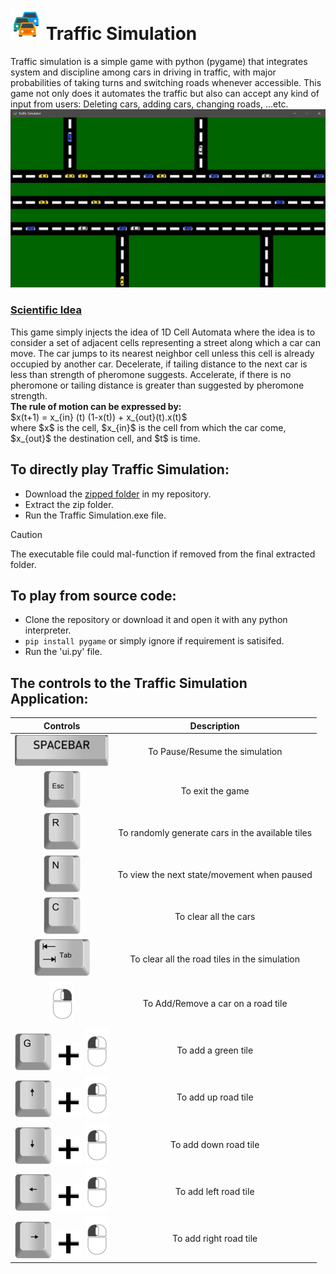# <img src="assets/icon.png" width=50 height=50> Traffic Simulation </img>
Traffic simulation is a simple game with python (pygame) that integrates system and discipline among cars in driving in traffic, with major probabilities of taking turns and switching roads whenever accessible.
This game not only does it automates the traffic but also can accept any kind of input from users: Deleting cars, adding cars, changing roads, ...etc.\
![Window App](assets/trial.png)
<summary><h3><ins>Scientific Idea</ins></h3></summary>
This game simply injects the idea of 1D Cell Automata where the idea is to consider a set of adjacent cells representing a street along which a car can move. The car jumps to its nearest neighbor cell unless this cell is already occupied by another car. Decelerate, if tailing distance to the next car is less than strength of pheromone suggests. Accelerate, if there is no pheromone or tailing distance is greater than suggested by pheromone strength.<br>
<b>The rule of motion can be expressed by:</b><br>
$x(t+1)  =  x_{in} (t) (1-x(t)) + x_{out}(t).x(t)$ <br>
where $x$ is the cell, $x_{in}$ is the cell from which the car come, $x_{out}$ the destination cell, and $t$ is time.
</details>

##  To directly play Traffic Simulation:
+ Download the [zipped folder](https://github.com/KatrineAshraf/Traffic-Simulation-With-User-Input/blob/789f902fd162384ca07d16db7d6886aac843f660/Traffic%20Simulation.zip) in my repository.
+ Extract the zip folder.
+ Run the Traffic Simulation.exe file.
>[!CAUTION]
> The executable file could mal-function if removed from the final extracted folder.

## To play from source code:
+ Clone the repository or download it and open it with any python interpreter.
+ `pip install pygame` or simply ignore if requirement is satisifed.
+ Run the 'ui.py' file.

## The controls to the Traffic Simulation Application:
| Controls | Description |
| :-------: | :------: |
|![spacebar](assets/spacebar.png)| To Pause/Resume the simulation|
|![Esc](assets/esc.png)| To exit the game|
|![R](assets/r.png)| To randomly generate cars in the available tiles|
|![N](assets/n.png)| To view the next state/movement when paused|
|![C](assets/c.png)| To clear all the cars |
|![Tab](assets/tab.png)| To clear all the road tiles in the simulation|
|![RMouse](assets/r_mouse.png)| To Add/Remove a car on a road tile|
|![G](assets/g.png) ![plus](assets/plus.png) ![LMouse](assets/l_mouse.png)| To add a green tile|
|![Up](assets/up.png) ![plus](assets/plus.png) ![LMouse](assets/l_mouse.png)| To add up road tile|
|![Down](assets/down.png) ![plus](assets/plus.png) ![LMouse](assets/l_mouse.png)| To add down road tile|
|![Left](assets/left.png) ![plus](assets/plus.png) ![LMouse](assets/l_mouse.png)| To add left road tile|
|![Right](assets/right.png) ![plus](assets/plus.png) ![LMouse](assets/l_mouse.png)| To add right road tile|

